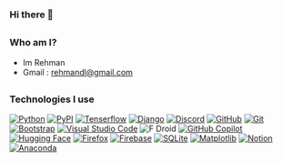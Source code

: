 ### Hi there 👋
##
### Who am I?
 - Im Rehman 
 - Gmail : rehmandl@gmail.com
##
### Technologies I use
[![Python](https://img.shields.io/badge/Python-3776AB?logo=python&logoColor=fff)](#) [![PyPI](https://img.shields.io/badge/Keras-FF0000?logo=keras&logoColor=ff000)](#) [![Tenserflow](https://img.shields.io/badge/Tensorflow-F05032?logo=tensorflow&logoColor=fff)](#) [![Django](https://img.shields.io/badge/Django-%23092E20.svg?logo=django&logoColor=white)](#) [![Discord](https://img.shields.io/badge/Discord-%235865F2.svg?&logo=discord&logoColor=white)](#) [![GitHub](https://img.shields.io/badge/GitHub-%23121011.svg?logo=github&logoColor=white)](#) [![Git](https://img.shields.io/badge/Git-F05032?logo=git&logoColor=fff)](#) [![Bootstrap](https://img.shields.io/badge/Bootstrap-7952B3?logo=bootstrap&logoColor=fff)](#) [![Visual Studio Code](https://custom-icon-badges.demolab.com/badge/Visual%20Studio%20Code-0078d7.svg?logo=vsc&logoColor=white)](#) ![F Droid](https://img.shields.io/badge/F_Droid-1976D2.svg?&logo=f-droid&logoColor=white) [![GitHub Copilot](https://img.shields.io/badge/GitHub%20Copilot-000?logo=githubcopilot&logoColor=fff)](#) [![Hugging Face](https://img.shields.io/badge/Hugging%20Face-FFD21E?logo=huggingface&logoColor=000)](#) [![Firefox](https://img.shields.io/badge/Firefox-FF7139?logo=Firefox&logoColor=white)](#) [![Firebase](https://img.shields.io/badge/Firebase-039BE5?logo=Firebase&logoColor=white)](#) [![SQLite](https://img.shields.io/badge/SQLite-%2307405e.svg?logo=sqlite&logoColor=white)](#) [![Matplotlib](https://custom-icon-badges.demolab.com/badge/Matplotlib-71D291?logo=matplotlib&logoColor=fff)](#) [![Notion](https://img.shields.io/badge/Notion-000?logo=notion&logoColor=fff)](#) [![Anaconda](https://img.shields.io/badge/Anaconda-44A833?logo=anaconda&logoColor=fff)](#)
</div>

